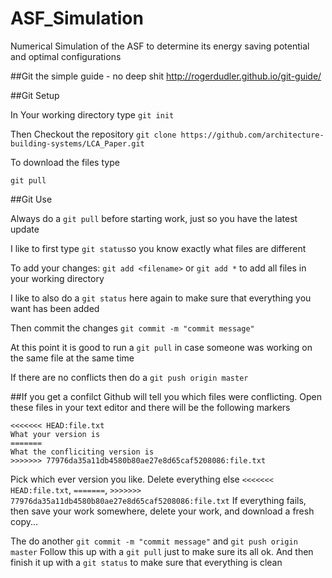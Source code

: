 # ASF_Simulation
Numerical Simulation of the ASF to determine its energy saving potential and optimal configurations


##Git the simple guide - no deep shit
http://rogerdudler.github.io/git-guide/

##Git Setup

In Your working directory type
`git init`

Then Checkout the repository
`git clone https://github.com/architecture-building-systems/LCA_Paper.git `

To download the files type

`git pull`

##Git Use

Always do a `git pull` before starting work, just so you have the latest update


I like to first type `git status`so you know exactly what files are different

To add your changes:
`git add <filename>`
or
`git add *` to add all files in your working directory

I like to also do a `git status` here again to make sure that everything you want has been added

Then commit the changes
`git commit -m "commit message"`

At this point it is good to run a `git pull` in case someone was working on the same file at the same time

If there are no conflicts then do a 
`git push origin master`

##If you get a confilct
Github will tell you which files were conflicting. Open these files in your text editor and there will be the following markers
```
<<<<<<< HEAD:file.txt
What your version is
=======
What the confliciting version is
>>>>>>> 77976da35a11db4580b80ae27e8d65caf5208086:file.txt
```
Pick which ever version you like. Delete everything else `<<<<<<< HEAD:file.txt`, `=======`, `>>>>>>> 77976da35a11db4580b80ae27e8d65caf5208086:file.txt`
If everything fails, then save your work somewhere, delete your work, and download a fresh copy...

The do another `git commit -m "commit message"` and `git push origin master`
Follow this up with a `git pull` just to make sure its all ok. And then finish it up with a `git status` to make sure that everything is clean
